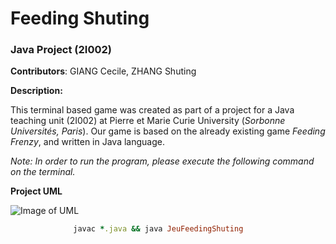# Feeding Shuting
### Java Project (2I002)


**Contributors**: GIANG Cecile, ZHANG Shuting


__Description:__

This terminal based game was created as part of a project for a Java teaching unit (2I002) at Pierre et Marie Curie University (_Sorbonne Universités, Paris_).
Our game is based on the already existing game *Feeding Frenzy*, and written in Java language.

_Note: In order to run the program, please execute the following command on the terminal._


**Project UML**

![Image of UML](https://github.com/CecileGiang/FeedingShuting_JavaProject2I002/blob/master/UML_FeedingShuting.jpg)




```ruby
              javac *.java && java JeuFeedingShuting
```
